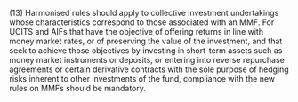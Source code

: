 (13) Harmonised rules should apply to collective investment undertakings whose characteristics correspond to those associated with an MMF. For UCITS and AIFs that have the objective of offering returns in line with money market rates, or of preserving the value of the investment, and that seek to achieve those objectives by investing in short-term assets such as money market instruments or deposits, or entering into reverse repurchase agreements or certain derivative contracts with the sole purpose of hedging risks inherent to other investments of the fund, compliance with the new rules on MMFs should be mandatory.